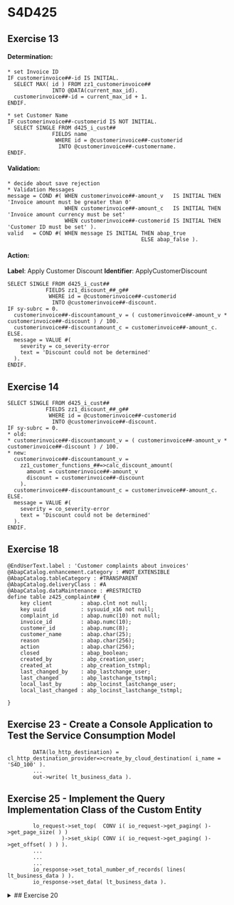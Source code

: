 # S4D425

<!--- ## Exercise 4

1. Import the file **s4d425_flp_plugin_00.zip** and replace **00** with your group number **##** in the files:
   * Component.js
   * fioriSandboxConfig.json
   * manifest.json (2 times!) 
1. **Task 2 - 4.** Test your plugin within the SAP Fiori launchpad sandbox environment
1. **Task 3 - 4.** Deploy the SAP Fiori Launchpad Plugin to the ABAP S4D System
1. **Task 4** Activate the Deployed Plugin for Your User --->


## Exercise 13

#### Determination:

    * set Invoice ID
    IF customerinvoice##-id IS INITIAL.
      SELECT MAX( id ) FROM zz1_customerinvoice## 
                  INTO @DATA(current_max_id).
      customerinvoice##-id = current_max_id + 1.
    ENDIF.
    
    * set Customer Name
    IF customerinvoice##-customerid IS NOT INITIAL.
      SELECT SINGLE FROM d425_i_cust## 
                  FIELDS name
                   WHERE id = @customerinvoice##-customerid
                    INTO @customerinvoice##-customername.
    ENDIF.

#### Validation:

    * decide about save rejection
    * Validation Messages
    message = COND #( WHEN customerinvoice##-amount_v   IS INITIAL THEN 'Invoice amount must be greater than 0'
                      WHEN customerinvoice##-amount_c   IS INITIAL THEN 'Invoice amount currency must be set'
                      WHEN customerinvoice##-customerid IS INITIAL THEN 'Customer ID must be set' ).
    valid   = COND #( WHEN message IS INITIAL THEN abap_true
                                              ELSE abap_false ).
    
#### Action:

**Label**: Apply Customer Discount
**Identifier**: ApplyCustomerDiscount
    
    SELECT SINGLE FROM d425_i_cust## 
                FIELDS zz1_discount_##_g##
                 WHERE id = @customerinvoice##-customerid
                  INTO @customerinvoice##-discount.
    IF sy-subrc = 0.
      customerinvoice##-discountamount_v = ( customerinvoice##-amount_v * customerinvoice##-discount ) / 100.
      customerinvoice##-discountamount_c = customerinvoice##-amount_c.
    ELSE.
      message = VALUE #(
        severity = co_severity-error
        text = 'Discount could not be determined'
      ).
    ENDIF.
    
## Exercise 14  
  
    SELECT SINGLE FROM d425_i_cust## 
                FIELDS zz1_discount_##_g##
                 WHERE id = @customerinvoice##-customerid
                  INTO @customerinvoice##-discount.
    IF sy-subrc = 0.
    * old:
    * customerinvoice##-discountamount_v = ( customerinvoice##-amount_v * customerinvoice##-discount ) / 100.
    * new:
      customerinvoice##-discountamount_v = 
        zz1_customer_functions_##=>calc_discount_amount(
          amount = customerinvoice##-amount_v
          discount = customerinvoice##-discount
        ).
      customerinvoice##-discountamount_c = customerinvoice##-amount_c.
    ELSE.
      message = VALUE #(
        severity = co_severity-error
        text = 'Discount could not be determined'
      ).
    ENDIF.

## Exercise 18  

    @EndUserText.label : 'Customer complaints about invoices'
    @AbapCatalog.enhancement.category : #NOT_EXTENSIBLE
    @AbapCatalog.tableCategory : #TRANSPARENT
    @AbapCatalog.deliveryClass : #A
    @AbapCatalog.dataMaintenance : #RESTRICTED
    define table z425_complaint## {
        key client         : abap.clnt not null;  
        key uuid           : sysuuid_x16 not null;  
        complaint_id       : abap.numc(10) not null;  
        invoice_id         : abap.numc(10);  
        customer_id        : abap.numc(8);  
        customer_name      : abap.char(25);  
        reason             : abap.char(256);  
        action             : abap.char(256);  
        closed             : abap_boolean;  
        created_by         : abp_creation_user;  
        created_at         : abp_creation_tstmpl;  
        last_changed_by    : abp_lastchange_user;  
        last_changed       : abp_lastchange_tstmpl;  
        local_last_by      : abp_locinst_lastchange_user;  
        local_last_changed : abp_locinst_lastchange_tstmpl;

    }

## Exercise 23 - Create a Console Application to Test the Service Consumption Model  
```
        DATA(lo_http_destination) =  cl_http_destination_provider=>create_by_cloud_destination( i_name = 'S4D_100' ).
        ...  
        out->write( lt_business_data ).
```

## Exercise 25 - Implement the Query Implementation Class of the Custom Entity  
```
        lo_request->set_top(  CONV i( io_request->get_paging( )->get_page_size( ) )
                 )->set_skip( CONV i( io_request->get_paging( )->get_offset( ) ) ).
        ...
        ...
        ...
        io_response->set_total_number_of_records( lines( lt_business_data ) ).      
        io_response->set_data( lt_business_data ).
```

<details>
<summary>## Exercise 20 </summary>
````  
@Metadata.layer: #CUSTOMER
@UI: {
  headerInfo: {
    typeName: 'Complaint',
    typeNamePlural: 'Complaints',
    title: {
      type: #STANDARD,
      label: 'Complaint',
      value: 'ComplaintID'
    }
  }
}
annotate view ZC_425_COMPLAINT## with
{
  @UI.facet: [ {
    id: 'idCollection',
    type: #COLLECTION,
    label: 'Complaint',
    position: 10
  },
  {
    id: 'idIdentification',
    parentId: 'idCollection',
    type: #IDENTIFICATION_REFERENCE,
    label: 'General Information',
    position: 10
  } ]
  @UI.hidden: true
  UUID;

  @UI.lineItem: [ {
    position: 20 ,
    importance: #HIGH,
    label: 'Complaint ID'
  } ]
  @UI.identification: [ {
    position: 20 ,
    label: 'Complaint ID'
  } ]
  @UI.selectionField: [ {
    position: 20
  } ]
  ComplaintID;

  @UI.lineItem: [ {
    position: 30 ,
    importance: #HIGH,
    label: 'Invoice ID'
  } ]
  @UI.identification: [ {
    position: 30 ,
    label: 'Invoice ID'
  } ]
  InvoiceID;

  @UI.lineItem: [ {
    position: 40 ,
    importance: #HIGH,
    label: 'Customer ID'
  } ]
  @UI.identification: [ {
    position: 40 ,
    label: 'Customer ID'
  } ]
  CustomerID;

  @UI.lineItem: [ {
    position: 50 ,
    importance: #HIGH,
    label: 'Customer Name'
  } ]
  @UI.identification: [ {
    position: 50 ,
    label: 'Customer Name'
  } ]
  CustomerName;

  @UI.lineItem: [ {
    position: 60 ,
    importance: #HIGH,
    label: 'Reason'
  } ]
  @UI.identification: [ {
    position: 60 ,
    label: 'Reason'
  } ]
  Reason;

  @UI.lineItem: [ {
    position: 70 ,
    importance: #HIGH,
    label: 'Action'
  } ]
  @UI.identification: [ {
    position: 70 ,
    label: 'Action'
  } ]
  Action;

  @UI.lineItem: [ {
    position: 80 ,
    importance: #HIGH,
    label: 'Closed'
  } ]
  @UI.identification: [ {
    position: 80,
    label: 'Closed'
  } ]
  Closed;

  @UI.hidden: true
  CreatedBy;

  @UI.hidden: true
  CreatedAt;

  @UI.hidden: true
  LastChangedBy;

  @UI.hidden: true
  LastChanged;

  @UI.hidden: true
  LocalLastBy;

  @UI.hidden: true
  LocalLastChanged;
}
````
</details>

## Exercise 20  

````  
@Metadata.layer: #CUSTOMER
@UI: {
  headerInfo: {
    typeName: 'Complaint',
    typeNamePlural: 'Complaints',
    title: {
      type: #STANDARD,
      label: 'Complaint',
      value: 'ComplaintID'
    }
  }
}
annotate view ZC_425_COMPLAINT## with
{
  @UI.facet: [ {
    id: 'idCollection',
    type: #COLLECTION,
    label: 'Complaint',
    position: 10
  },
  {
    id: 'idIdentification',
    parentId: 'idCollection',
    type: #IDENTIFICATION_REFERENCE,
    label: 'General Information',
    position: 10
  } ]
  @UI.hidden: true
  UUID;

  @UI.lineItem: [ {
    position: 20 ,
    importance: #HIGH,
    label: 'Complaint ID'
  } ]
  @UI.identification: [ {
    position: 20 ,
    label: 'Complaint ID'
  } ]
  @UI.selectionField: [ {
    position: 20
  } ]
  ComplaintID;

  @UI.lineItem: [ {
    position: 30 ,
    importance: #HIGH,
    label: 'Invoice ID'
  } ]
  @UI.identification: [ {
    position: 30 ,
    label: 'Invoice ID'
  } ]
  InvoiceID;

  @UI.lineItem: [ {
    position: 40 ,
    importance: #HIGH,
    label: 'Customer ID'
  } ]
  @UI.identification: [ {
    position: 40 ,
    label: 'Customer ID'
  } ]
  CustomerID;

  @UI.lineItem: [ {
    position: 50 ,
    importance: #HIGH,
    label: 'Customer Name'
  } ]
  @UI.identification: [ {
    position: 50 ,
    label: 'Customer Name'
  } ]
  CustomerName;

  @UI.lineItem: [ {
    position: 60 ,
    importance: #HIGH,
    label: 'Reason'
  } ]
  @UI.identification: [ {
    position: 60 ,
    label: 'Reason'
  } ]
  Reason;

  @UI.lineItem: [ {
    position: 70 ,
    importance: #HIGH,
    label: 'Action'
  } ]
  @UI.identification: [ {
    position: 70 ,
    label: 'Action'
  } ]
  Action;

  @UI.lineItem: [ {
    position: 80 ,
    importance: #HIGH,
    label: 'Closed'
  } ]
  @UI.identification: [ {
    position: 80,
    label: 'Closed'
  } ]
  Closed;

  @UI.hidden: true
  CreatedBy;

  @UI.hidden: true
  CreatedAt;

  @UI.hidden: true
  LastChangedBy;

  @UI.hidden: true
  LastChanged;

  @UI.hidden: true
  LocalLastBy;

  @UI.hidden: true
  LocalLastChanged;
}
````

    

    




  
<!--- ## Exercise 21 

    <form:SimpleForm id="weightForm" title="Total" layout="ResponsiveGridLayout" minWidth="1024" maxContainerCols="2" 
                     class="sapUiForceWidthAuto sapUiResponsiveMargin" labelSpanL="3" labelSpanM="3" emptySpanL="5" 
                     emptySpanM="5" columnsL="1" columnsM="1">
      <Label id="weightLabel" text= "Weight"/>
      <Text  id="weightTotal" text="{WeightTotal} {WeightUnit}"/>
    </form:SimpleForm> --->
